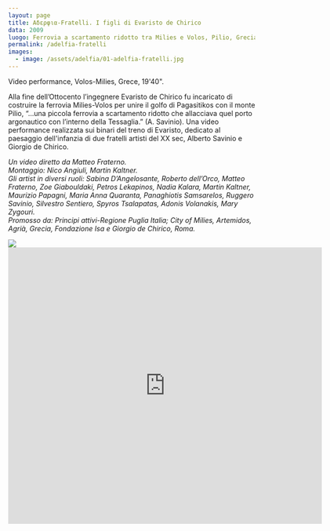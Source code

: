 ```yaml
---
layout: page
title: Aδερφια-Fratelli. I figli di Evaristo de Chirico
data: 2009
luogo: Ferrovia a scartamento ridotto tra Milies e Volos, Pilio, Grecia
permalink: /adelfia-fratelli
images:
  - image: /assets/adelfia/01-adelfia-fratelli.jpg
---
```

Video performance, Volos-Milies, Grece, 19'40".

Alla fine dell’Ottocento l’ingegnere Evaristo de Chirico fu incaricato di costruire la ferrovia Milies-Volos per unire il golfo di Pagasitikos con il monte Pilio, “...una piccola ferrovia a scartamento ridotto che allacciava quel porto argonautico con l’interno della Tessaglia.” (A. Savinio).
Una video performance realizzata sui binari del treno di Evaristo, dedicato al paesaggio dell'infanzia di due fratelli artisti del XX sec, Alberto Savinio e Giorgio de Chirico.

*Un video diretto da Matteo Fraterno.  
Montaggio: Nico Angiuli, Martin Kaltner.  
Gli artist in diversi ruoli: Sabina D’Angelosante, Roberto dell’Orco, Matteo Fraterno, Zoe Giabouldaki, Petros Lekapinos, Nadia Kalara, Martin Kaltner, Maurizio Papagni, Maria Anna Quaranta, Panaghiotis Samsarelos, Ruggero Savinio, Silvestro Sentiero, Spyros Tsalapatas, Adonis Volanakis, Mary Zygouri.  
Promosso da: Principi attivi-Regione Puglia Italia; City of Milies, Artemidos, Agrià, Grecia, Fondazione Isa e Giorgio de Chirico, Roma.*

<a href="/assets/images/adelfia/01-adelfia-fratelli.jpg">
<a href="/assets/images/adelfia/02-adelfia-fratelli.jpg">
<a href="/assets/images/adelfia/03-adelfia-fratelli.jpg">
<a href="/assets/images/adelfia/01-adelfia-fratelli.jpg">
<img src="/assets/images/adelfia/01-adelfia-fratelli.jpg"></a>

<iframe src="https://player.vimeo.com/video/125698321" width="640" height="564" frameborder="0" allow="autoplay; fullscreen" allowfullscreen></iframe>
